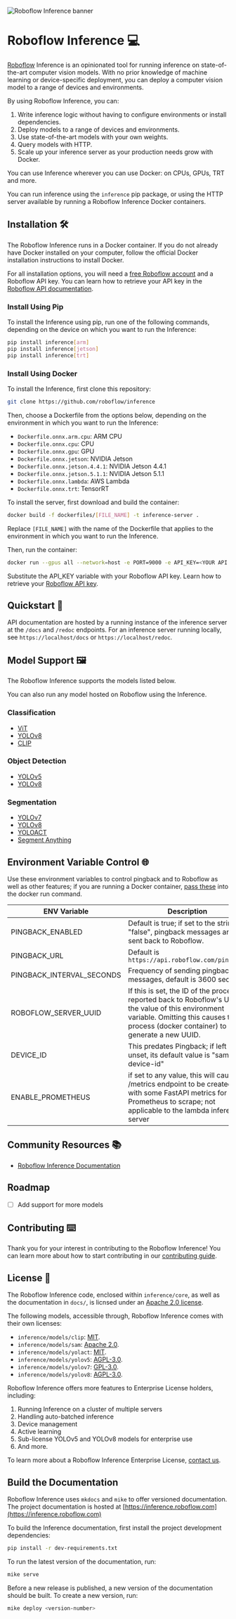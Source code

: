 ![Roboflow Inference banner](https://github.com/roboflow/inference/blob/main/banner.png?raw=true)

# Roboflow Inference 💻

[Roboflow](https://roboflow.com) Inference is an opinionated tool for running inference on state-of-the-art computer vision models. With no prior knowledge of machine learning or device-specific deployment, you can deploy a computer vision model to a range of devices and environments.

By using Roboflow Inference, you can:

1. Write inference logic without having to configure environments or install dependencies.
2. Deploy models to a range of devices and environments.
3. Use state-of-the-art models with your own weights.
4. Query models with HTTP.
5. Scale up your inference server as your production needs grow with Docker.

You can use Inference wherever you can use Docker: on CPUs, GPUs, TRT and more.

You can run inference using the `inference` pip package, or using the HTTP server available by running a Roboflow Inference Docker containers.

## Installation 🛠️

The Roboflow Inference runs in a Docker container. If you do not already have Docker installed on your computer, follow the official Docker installation instructions to install Docker.

For all installation options, you will need a [free Roboflow account](https://app.roboflow.com) and a Roboflow API key. You can learn how to retrieve your API key in the [Roboflow API documentation](https://docs.roboflow.com/api-reference/authentication#retrieve-an-api-key).

### Install Using Pip

To install the Inference using pip, run one of the following commands, depending on the device on which you want to run the Inference:

```bash
pip install inference[arm]
pip install inference[jetson]
pip install inference[trt]
```

### Install Using Docker

To install the Inference, first clone this repository:

```bash
git clone https://github.com/roboflow/inference
```

Then, choose a Dockerfile from the options below, depending on the environment in which you want to run the Inference:

- `Dockerfile.onnx.arm.cpu`: ARM CPU
- `Dockerfile.onnx.cpu`: CPU
- `Dockerfile.onnx.gpu`: GPU
- `Dockerfile.onnx.jetson`: NVIDIA Jetson
- `Dockerfile.onnx.jetson.4.4.1`: NVIDIA Jetson 4.4.1
- `Dockerfile.onnx.jetson.5.1.1`: NVIDIA Jetson 5.1.1
- `Dockerfile.onnx.lambda`: AWS Lambda
- `Dockerfile.onnx.trt`: TensorRT

To install the server, first download and build the container:

```bash
docker build -f dockerfiles/[FILE_NAME] -t inference-server .
```

Replace `[FILE_NAME]` with the name of the Dockerfile that applies to the environment in which you want to run the Inference.

Then, run the container:

```bash
docker run --gpus all --network=host -e PORT=9000 -e API_KEY=<YOUR API KEY> -v $(pwd)/cache:/cache inference-server
```

Substitute the API_KEY variable with your Roboflow API key. Learn how to retrieve your [Roboflow API key](https://docs.roboflow.com/api-reference/authentication#retrieve-an-api-key).

## Quickstart 🚀

API documentation are hosted by a running instance of the inference server at the `/docs` and `/redoc` endpoints. For an inference server running locally, see `https://localhost/docs` or `https://localhost/redoc`.

## Model Support 🖼️

The Roboflow Inference supports the models listed below.

You can also run any model hosted on Roboflow using the Inference.

### Classification

- [ViT](https://inference.roboflow.com/models/classification/vit)
- [YOLOv8](https://inference.roboflow.com/models/classification/yolov8)
- [CLIP](https://inference.roboflow.com/models/classification/clip)

### Object Detection

- [YOLOv5](https://inference.roboflow.com/models/object-detection/yolov5)
- [YOLOv8](https://inference.roboflow.com/models/object-detection/yolov8)

### Segmentation

- [YOLOv7](https://inference.roboflow.com/models/segmentation/yolov7)
- [YOLOv8](https://inference.roboflow.com/models/segmentation/yolov8)
- [YOLOACT](https://inference.roboflow.com/models/segmentation/yoloact)
- [Segment Anything](https://inference.roboflow.com/models/segmentation/segment-anything)

## Environment Variable Control 🌐

Use these environment variables to control pingback and to Roboflow as well as other features; if you are running a Docker container, [pass these](https://docs.docker.com/engine/reference/commandline/run/#env) into the docker run command.

| ENV Variable    | Description |
| -------- | ------- |
|   PINGBACK_ENABLED  | Default is true; if set to the string "false", pingback messages are not sent back to Roboflow.   |
|   PINGBACK_URL  | Default is `https://api.roboflow.com/pingback`   |
| PINGBACK_INTERVAL_SECONDS | Frequency of sending pingback messages, default is 3600 seconds |
| ROBOFLOW_SERVER_UUID  | If this is set, the ID of the process reported back to Roboflow's UI is the value of this environment variable. Omitting this causes the process (docker container) to generate a new UUID.    |
| DEVICE_ID | This predates Pingback; if left unset, its default value is "sample-device-id"     |
| ENABLE_PROMETHEUS | if set to any value, this will cause a /metrics endpoint to be created with some FastAPI metrics for Prometheus to scrape; not applicable to the lambda inference server     |

## Community Resources 📚

- [Roboflow Inference Documentation](https://inference.roboflow.com/)

## Roadmap

- [ ] Add support for more models

## Contributing ⌨️

Thank you for your interest in contributing to the Roboflow Inference! You can learn more about how to start contributing in our [contributing guide](https://github.com/roboflow/roboflow-inference-server/blob/master/CONTRIBUTING.md).

## License 📝

The Roboflow Inference code, enclosed within `inference/core`, as well as the documentation in `docs/`, is licnsed under an [Apache 2.0 license](LICENSE).

The following models, accessible through, Roboflow Inference comes with their own licenses:

- `inference/models/clip`: [MIT](https://github.com/openai/CLIP/blob/main/LICENSE).
- `inference/models/sam`: [Apache 2.0](https://github.com/facebookresearch/segment-anything/blob/main/LICENSE).
- `inference/models/yolact`: [MIT](https://github.com/dbolya/yolact/blob/master/README.md).
- `inference/models/yolov5`: [AGPL-3.0](https://github.com/ultralytics/yolov5/blob/master/LICENSE).
- `inference/models/yolov7`: [GPL-3.0](https://github.com/WongKinYiu/yolov7/blob/main/README.md).
- `inference/models/yolov8`: [AGPL-3.0](https://github.com/ultralytics/ultralytics/blob/master/LICENSE).

Roboflow Inference offers more features to Enterprise License holders, including:

1. Running Inference on a cluster of multiple servers
2. Handling auto-batched inference
3. Device management
4. Active learning
5. Sub-license YOLOv5 and YOLOv8 models for enterprise use
6. And more.

To learn more about a Roboflow Inference Enterprise License, [contact us](https://roboflow.com/sales).

## Build the Documentation

Roboflow Inference uses `mkdocs` and `mike` to offer versioned documentation. The project documentation is hosted at [https://inference.roboflow.com](https://inference.roboflow.com)

To build the Inference documentation, first install the project development dependencies:

```bash
pip install -r dev-requirements.txt
```

To run the latest version of the documentation, run:

```bash
mike serve
```

Before a new release is published, a new version of the documentation should be built. To create a new version, run:

```bash
mike deploy <version-number>
```